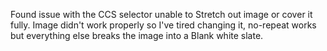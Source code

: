 Found issue with the CCS selector unable to Stretch out image or cover it fully.
Image didn't work properly so I've tired changing it, no-repeat works but everything else breaks the image into a Blank white slate.